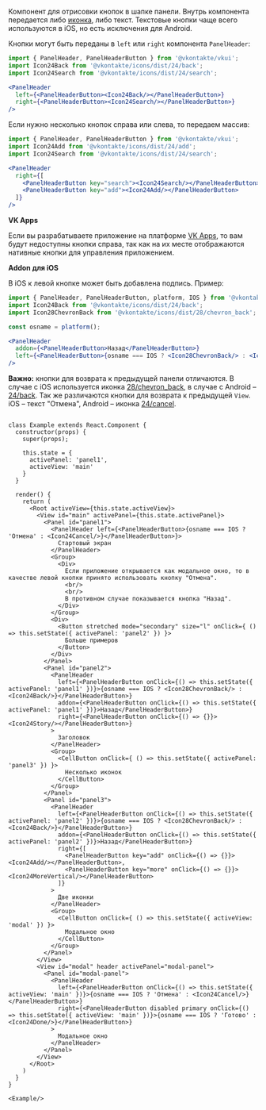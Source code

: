 Компонент для отрисовки кнопок в шапке панели. Внутрь компонента передается либо [иконка](https://vkcom.github.io/icons/),
либо текст. Текстовые кнопки чаще всего используются в iOS, но есть исключения для Android.

Кнопки могут быть переданы в `left` или `right` компонента `PanelHeader`:

```jsx static
import { PanelHeader, PanelHeaderButton } from '@vkontakte/vkui';
import Icon24Back from '@vkontakte/icons/dist/24/back';
import Icon24Search from '@vkontakte/icons/dist/24/search';

<PanelHeader
  left={<PanelHeaderButton><Icon24Back/></PanelHeaderButton>}
  right={<PanelHeaderButton><Icon24Search/></PanelHeaderButton>}
/>
```

Если нужно несколько кнопок справа или слева, то передаем массив:

```jsx static
import { PanelHeader, PanelHeaderButton } from '@vkontakte/vkui';
import Icon24Add from '@vkontakte/icons/dist/24/add';
import Icon24Search from '@vkontakte/icons/dist/24/search';

<PanelHeader
  right={[
    <PanelHeaderButton key="search"><Icon24Search/></PanelHeaderButton>,
    <PanelHeaderButton key="add"><Icon24Add/></PanelHeaderButton>
  ]}
/>
```

**VK Apps**

Если вы разрабатываете приложение на платформе [VK Apps](https://vk.com/vkappsdev), то вам будут недоступны
кнопки справа, так как на их месте отображаются нативные кнопки для управления приложением.

**Addon для iOS**

В iOS к левой кнопке может быть добавлена подпись. Пример:

```jsx static
import { PanelHeader, PanelHeaderButton, platform, IOS } from '@vkontakte/vkui';
import Icon24Back from '@vkontakte/icons/dist/24/back';
import Icon28ChevronBack from '@vkontakte/icons/dist/28/chevron_back';

const osname = platform();

<PanelHeader
  addon={<PanelHeaderButton>Назад</PanelHeaderButton>}
  left={<PanelHeaderButton>{osname === IOS ? <Icon28ChevronBack/> : <Icon24Back/>}</PanelHeaderButton>}
/>
```

**Важно:** кнопки для возврата к предыдущей панели отличаются.
В случае с iOS используется иконка [28/chevron_back](https://vkcom.github.io/icons/#28/chevron_back), в случае с
Android – [24/back](https://vkcom.github.io/icons/#24/back). Так же различаются кнопки для возврата к предыдущей
`View`. iOS – текст "Отмена", Android – иконка [24/cancel](https://vkcom.github.io/icons/#24/cancel).

```

class Example extends React.Component {
  constructor(props) {
    super(props);

    this.state = {
      activePanel: 'panel1',
      activeView: 'main'
    }
  }

  render() {
    return (
      <Root activeView={this.state.activeView}>
        <View id="main" activePanel={this.state.activePanel}>
          <Panel id="panel1">
            <PanelHeader left={<PanelHeaderButton>{osname === IOS ? 'Отмена' : <Icon24Cancel/>}</PanelHeaderButton>}>
              Стартовый экран
            </PanelHeader>
            <Group>
              <Div>
                Если приложение открывается как модальное окно, то в качестве левой кнопки принято использовать кнопку "Отмена".
                <br/>
                <br/>
                В противном случае показывается кнопка "Назад".
              </Div>
            </Group>
            <Div>
              <Button stretched mode="secondary" size="l" onClick={ () => this.setState({ activePanel: 'panel2' }) }>
                Больше примеров
              </Button>
            </Div>
          </Panel>
          <Panel id="panel2">
            <PanelHeader
              left={<PanelHeaderButton onClick={() => this.setState({ activePanel: 'panel1' })}>{osname === IOS ? <Icon28ChevronBack/> : <Icon24Back/>}</PanelHeaderButton>}
              addon={<PanelHeaderButton onClick={() => this.setState({ activePanel: 'panel1' })}>Назад</PanelHeaderButton>}
              right={<PanelHeaderButton onClick={() => {}}><Icon24Story/></PanelHeaderButton>}
            >
              Заголовок
            </PanelHeader>
            <Group>
              <CellButton onClick={ () => this.setState({ activePanel: 'panel3' }) }>
                Несколько иконок
              </CellButton>
            </Group>
          </Panel>
          <Panel id="panel3">
            <PanelHeader
              left={<PanelHeaderButton onClick={() => this.setState({ activePanel: 'panel2' })}>{osname === IOS ? <Icon28ChevronBack/> : <Icon24Back/>}</PanelHeaderButton>}
              addon={<PanelHeaderButton onClick={() => this.setState({ activePanel: 'panel2' })}>Назад</PanelHeaderButton>}
              right={[
                <PanelHeaderButton key="add" onClick={() => {}}><Icon24Add/></PanelHeaderButton>,
                <PanelHeaderButton key="more" onClick={() => {}}><Icon24MoreVertical/></PanelHeaderButton>
              ]}
            >
              Две иконки
            </PanelHeader>
            <Group>
              <CellButton onClick={ () => this.setState({ activeView: 'modal' }) }>
                Модальное окно
              </CellButton>
            </Group>
          </Panel>
        </View>
        <View id="modal" header activePanel="modal-panel">
          <Panel id="modal-panel">
            <PanelHeader
              left={<PanelHeaderButton onClick={() => this.setState({ activeView: 'main' })}>{osname === IOS ? 'Отмена' : <Icon24Cancel/>}</PanelHeaderButton>}
              right={<PanelHeaderButton disabled primary onClick={() => this.setState({ activeView: 'main' })}>{osname === IOS ? 'Готово' : <Icon24Done/>}</PanelHeaderButton>}
            >
              Модальное окно
            </PanelHeader>
          </Panel>
        </View>
      </Root>
    )
  }
}

<Example/>
```
